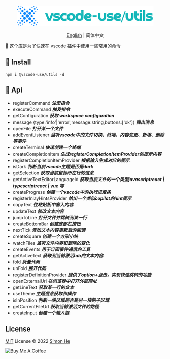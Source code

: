 <p align="center">
<img src="./assets/kv.png" alt="css selector">
</p>
<p align="center"> <a href="./README.md">English</a> | 简体中文</p>
🐰 这个库是为了快速在 vscode 插件中使用一些常用的命令

## 📍 Install
```
npm i @vscode-use/utils -d
```

## 📝 Api

- registerCommand ***注册指令***
- executeCommand ***触发指令***
- getConfiguration ***获取 workspace configuration***
- message {type:'info'|'error',message:string,buttons:['ok']} ***弹出消息***
- openFile ***打开某一个文件***
- addEventListener ***监听vscode中的文件切换、终端、内容变更、新增、删除等事件***
- createTerminal ***快速创建一个终端***
- createCompletionItem ***生成registerCompletionItemProvider的提示内容***
- registerCompletionItemProvider ***根据输入生成对应的提示***
- isDark ***判断当前vscode主题是否是dark***
- getSelection ***获取当前鼠标所在行的信息***
- getActiveTextEditorLanguageId ***获取当前文件的一个类型javascriptreact | typescriptreact | vue 等***
- createProgress ***创建一个vscode中的执行进度条***
- registerInlayHintsProvider ***给出一个类似copilot的hint提示***
- copyText ***往粘贴板中塞入内容***
- updateText ***修改文本内容***
- jumpToLine ***打开文件并跳转到某一行***
- createBottomBar ***创建底部栏按钮***
- nextTick ***修改文本内容更新后的回调***
- createSquare ***创建一个方形小块***
- watchFiles ***监听文件内容和删除的变化***
- createEvents ***用于订阅事件通信的工具***
- getActiveText ***获取到当前激活tab的文本内容***
- fold ***折叠代码***
- unFold ***展开代码***
- registerDefinitionProvider ***提供了option+点击，实现快速跳转的功能***
- openExternalUrl ***在浏览器中打开外部网址***
- getLineText ***获取某一行的文本***
- useTheme ***主题信息获取和操作***
- isInPosition ***判断一块区域是否是另一块的子区域***
- getCurrentFileUrl ***获取当前激活文件的路径***
- createInput ***创建一个输入框***

## License

[MIT](./LICENSE) License © 2022 [Simon He](https://github.com/Simon-He95)

<a href="https://github.com/Simon-He95/sponsor" target="_blank"><img src="https://cdn.buymeacoffee.com/buttons/default-orange.png" alt="Buy Me A Coffee" style="height: 51px !important;width: 217px !important;" ></a>
